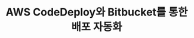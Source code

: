 ---
title: AWS CodeDeploy와 Bitbucket를 통한 배포 자동화
layout: post
categories : development
background_image: /assets/images/posts/automatically-deploy-from-bitbucket-using-aws-codedeploy/cover.png
---